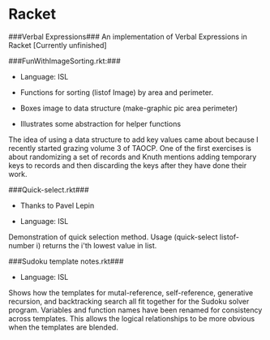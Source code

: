Racket
======
###Verbal Expressions###
An implementation of Verbal Expressions in Racket
[Currently unfinished]

###FunWithImageSorting.rkt:###
  
  * Language: ISL
  
  * Functions for sorting (listof Image) by area and perimeter. 
  
  * Boxes image to data structure (make-graphic pic area perimeter)
  
  * Illustrates some abstraction for helper functions

The idea of using a data structure to add key values came about because I recently started grazing volume 3 of TAOCP. One of the first exercises is about randomizing a set of records and Knuth mentions adding temporary keys to records and then discarding the keys after they have done their work.


###Quick-select.rkt###
  
  * Thanks to Pavel Lepin
  
  * Language: ISL
  
Demonstration of quick selection method. Usage (quick-select listof-number i) returns the i'th lowest value in list.

###Sudoku template notes.rkt###

  * Language: ISL

Shows how the templates for mutal-reference, self-reference, generative recursion, and backtracking search all fit together for the Sudoku solver program. Variables and function names have been renamed for consistency across templates. This allows the logical relationships to be more obvious when the templates are blended.

  
